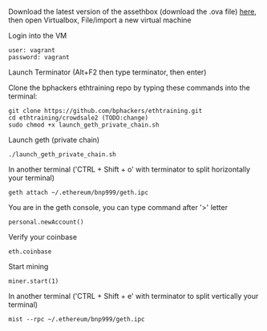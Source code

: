 Download the latest version of the assethbox (download the .ova file) [here](https://github.com/asseth/assethbox), then open Virtualbox, File/import a new virtual machine


Login into the VM

    user: vagrant
    password: vagrant

Launch Terminator (Alt+F2 then type terminator, then enter)

Clone the bphackers ethtraining repo by typing these commands into the terminal:

    git clone https://github.com/bphackers/ethtraining.git
    cd ethtraining/crowdsale2 (TODO:change)
    sudo chmod +x launch_geth_private_chain.sh

Launch geth (private chain)

    ./launch_geth_private_chain.sh



In another terminal ('CTRL + Shift + o' with terminator to split horizontally your terminal)

    geth attach ~/.ethereum/bnp999/geth.ipc

You are in the geth console, you can type command after '>' letter

    personal.newAccount()

Verify your coinbase

    eth.coinbase

Start mining

    miner.start(1)

In another terminal ('CTRL + Shift + e' with terminator to split vertically your terminal)

    mist --rpc ~/.ethereum/bnp999/geth.ipc
